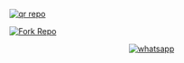 <a href='https://president-md-qr-generater-b83598fb3345.herokuapp.com/' target="_blank"><img alt='qr repo' src='https://img.shields.io/badge/Scan Qr code 1-green?style=for-the-badge&logo=openv&logoColor=white'/></a>

<a href='https://president-md-ofc.vercel.app/' target="_blank"><img alt='Fork Repo' src='https://img.shields.io/badge/President Md Ofc Website-white?style=for-the-badge&logo=git&logoColor=black'/></a>



<p align="center">
  <a aria-label="Join Support chats" href="https://chat.whatsapp.com/G3aoO7etNzeL27hGVDJktH" target="_blank">
    <img alt="whatsapp" src="https://img.shields.io/badge/Join Support Group-25D366?style=for-the-badge&logo=whatsapp&logoColor=white" />
  </a> 
